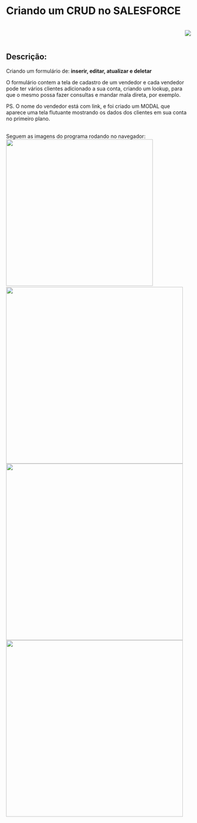 # Criando um CRUD no SALESFORCE

​                															                                                                               
<img align="right" img src="./salesforce.png">

 
<br>


## Descrição:

Criando um formulário de: **inserir, editar, atualizar e deletar**

O formulário contem a tela de cadastro de um vendedor e cada vendedor pode ter vários clientes adicionado a sua conta, criando um lookup, para que o mesmo possa fazer consultas e mandar mala direta, por exemplo.

PS. O nome do vendedor está com link, e foi criado um MODAL que aparece uma tela flutuante mostrando os dados dos clientes em sua conta no primeiro plano. 

<br>
Seguem as imagens do programa rodando no navegador:
<br>
​                															                                                                                                                                                   
 <img height="400em" src="https://user-images.githubusercontent.com/46785328/140628147-77d56eb5-9ba5-4baf-b277-8e374433d16e.png"/>
 <img height="482em" src="https://user-images.githubusercontent.com/46785328/140628245-103ba21f-44a6-449a-acbd-2dfa518e9167.png"/>
 <img height="482em" src="https://user-images.githubusercontent.com/46785328/140628259-b7137dfa-cf64-4509-b191-26d8df25fe02.png"/>
 <img height="482em" src="https://user-images.githubusercontent.com/46785328/140628265-aa81870c-561f-4aa5-a375-68b8a6912322.png"/>




